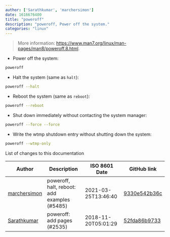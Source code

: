 ```yaml
---
author: ['Sarathkumar', 'marchersimon']
date: 1616676400
title: "poweroff"
description: "poweroff, Power off the system."
categories: "linux"
---
```

> More information: <https://www.man7.org/linux/man-pages/man8/poweroff.8.html>.

- Power off the system:

```bash
poweroff
```

- Halt the system (same as `halt`):

```bash
poweroff --halt
```

- Reboot the system (same as `reboot`):

```bash
poweroff --reboot
```

- Shut down immediately without contacting the system manager:

```bash
poweroff --force --force
```

- Write the wtmp shutdown entry without shutting down the system:

```bash
poweroff --wtmp-only
```
List of changes to this documentation


Author | Description | ISO 8601 Date | GitHub link
------|-----|-----|-----
[marchersimon](mailto:50295997+marchersimon@users.noreply.github.com) | poweroff, halt, reboot: add examples (#5485) | 2021-03-25T13:46:40 | [9330e542b36c](https://github.com/tldr-pages/tldr/commit/9330e542b36c5dfccb3ed24bb2c8cc15ade3715f)
[Sarathkumar](mailto:33024203+sarav-egnaroinc@users.noreply.github.com) | poweroff: add pages (#2535) | 2018-11-20T05:01:29 | [52fda86b9733](https://github.com/tldr-pages/tldr/commit/52fda86b97339ffe2a8cd30ba2329ead3c096cc4)

